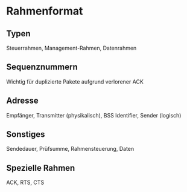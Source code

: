 # Rahmenformat

## Typen

Steuerrahmen, Management-Rahmen, Datenrahmen

## Sequenznummern

Wichtig für duplizierte Pakete aufgrund verlorener ACK

## Adresse

Empfänger, Transmitter (physikalisch), BSS Identifier, Sender (logisch)

## Sonstiges

Sendedauer, Prüfsumme, Rahmensteuerung, Daten

## Spezielle Rahmen

ACK, RTS, CTS